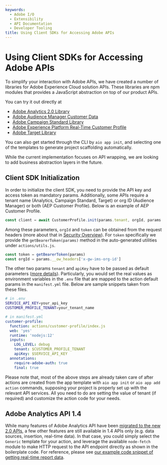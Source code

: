 ```yaml
---
keywords:
  - Adobe I/O
  - Extensibility
  - API Documentation
  - Developer Tooling
title: Using Client SDKs for Accessing Adobe APIs
---
```


# Using Client SDKs for Accessing Adobe APIs

To simplify your interaction with Adobe APIs, we have created a number of libraries for Adobe Experience Cloud solution APIs. These libraries are npm modules that provides a JavaScript abstraction on top of our product APIs. 

You can try it out directly at 
- [Adobe Analytics 2.0 Library](https://github.com/adobe/aio-lib-analytics)
- [Adobe Audience Manager Customer Data](https://github.com/adobe/aio-lib-audience-manager-cd)
- [Adobe Campaign Standard Library](https://github.com/adobe/aio-lib-campaign-standard)
- [Adobe Experience Platform Real-Time Customer Profile](https://github.com/adobe/aio-lib-customer-profile)
- [Adobe Target Library](https://github.com/adobe/aio-lib-target)

You can also get started through the CLI by ```aio app init```, and selecting one of the templates to generate project scaffolding automatically. 

While the current implementation focuses on API wrapping, we are looking to add business abstraction layers in the future.

## Client SDK Initialization

In order to initialize the client SDK, you need to provide the API key and access token as mandatory params. Additionally, some APIs require a tenant name (Analytics, Campaign Standard, Target) or org ID (Audience Manager) or both (AEP Customer Profile). Below is an example of AEP Customer Profile.

```javascript
const client = await CustomerProfile.init(params.tenant, orgId, params.apiKey, token)
```

Among these parameters, `orgId` and `token` can be obtained from the request headers (more about that in [Security Overview](./security/index.md)). For `token` specifically we provide the `getBearerToken(params)` method in the auto-generated utilities under `actions/utils.js`.

```javascript
const token = getBearerToken(params)
const orgId = params.__ow_headers['x-gw-ims-org-id']
```

The other two params `tenant` and `apiKey` have to be passed as default parameters ([more details](./application-state.md#default-parameters)). Particularly, you would set the real values as environment variables in the `.env` file that are mapped to the action default params in the `manifest.yml` file. Below are sample snippets taken from these files.

```bash
# in .env
SERVICE_API_KEY=your_api_key
CUSTOMER_PROFILE_TENANT=your_tenant_name
```

```yaml
# in manifest.yml
customer-profile:
  function: actions/customer-profile/index.js
  web: 'yes'
  runtime: 'nodejs:12'
  inputs:
    LOG_LEVEL: debug
    tenant: $CUSTOMER_PROFILE_TENANT
    apiKey: $SERVICE_API_KEY
  annotations:
    require-adobe-auth: true
    final: true
```

Please note that, most of the above steps are already taken care of after actions are created from the app template with `aio app init` or `aio app add action` commands, supposing your project is properly set up with the relevant API services. All you need to do are setting the value of tenant (if required) and customize the action code for your needs.

## Adobe Analytics API 1.4

While many features of Adobe Analytics API have been [migrated to the new 2.0 APIs](https://developer.adobe.com/apis/experiencecloud/analytics/docs#!AdobeDocs/analytics-2.0-apis/master/migration-guide.md), a few other features are still available in 1.4 APIs only (e.g. data sources, insertion, real-time data). In that case, you could simply select the `Generic` template for your action, and leverage the available `node-fetch` module to make HTTP request to the API endpoint directly as shown in the boilerplate code. For reference, please see [our example code snippet of getting real-time report data](https://github.com/AdobeDocs/adobeio-samples-firefly-basics/blob/master/actions/analytics14/index.js).
